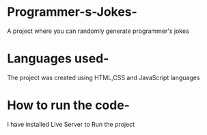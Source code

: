 # Programmer-s-Jokes-
A project where you can randomly generate programmer's jokes

# Languages used-
The project was created using HTML,CSS and JavaScript languages

# How to run the code- 
I have installed Live Server to Run the project


